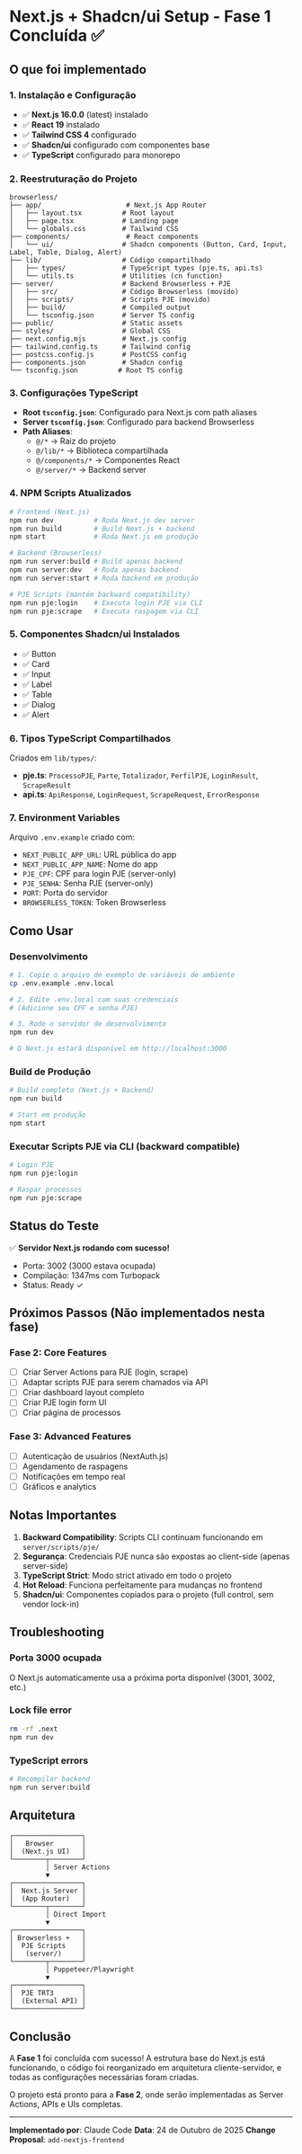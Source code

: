 # Next.js + Shadcn/ui Setup - Fase 1 Concluída ✅

## O que foi implementado

### 1. Instalação e Configuração
- ✅ **Next.js 16.0.0** (latest) instalado
- ✅ **React 19** instalado
- ✅ **Tailwind CSS 4** configurado
- ✅ **Shadcn/ui** configurado com componentes base
- ✅ **TypeScript** configurado para monorepo

### 2. Reestruturação do Projeto
```
browserless/
├── app/                     # Next.js App Router
│   ├── layout.tsx          # Root layout
│   ├── page.tsx            # Landing page
│   └── globals.css         # Tailwind CSS
├── components/              # React components
│   └── ui/                 # Shadcn components (Button, Card, Input, Label, Table, Dialog, Alert)
├── lib/                    # Código compartilhado
│   ├── types/              # TypeScript types (pje.ts, api.ts)
│   └── utils.ts            # Utilities (cn function)
├── server/                 # Backend Browserless + PJE
│   ├── src/                # Código Browserless (movido)
│   ├── scripts/            # Scripts PJE (movido)
│   ├── build/              # Compiled output
│   └── tsconfig.json       # Server TS config
├── public/                 # Static assets
├── styles/                 # Global CSS
├── next.config.mjs         # Next.js config
├── tailwind.config.ts      # Tailwind config
├── postcss.config.js       # PostCSS config
├── components.json         # Shadcn config
└── tsconfig.json          # Root TS config
```

### 3. Configurações TypeScript
- **Root `tsconfig.json`**: Configurado para Next.js com path aliases
- **Server `tsconfig.json`**: Configurado para backend Browserless
- **Path Aliases**:
  - `@/*` → Raiz do projeto
  - `@/lib/*` → Biblioteca compartilhada
  - `@/components/*` → Componentes React
  - `@/server/*` → Backend server

### 4. NPM Scripts Atualizados
```bash
# Frontend (Next.js)
npm run dev          # Roda Next.js dev server
npm run build        # Build Next.js + backend
npm start            # Roda Next.js em produção

# Backend (Browserless)
npm run server:build # Build apenas backend
npm run server:dev   # Roda apenas backend
npm run server:start # Roda backend em produção

# PJE Scripts (mantém backward compatibility)
npm run pje:login    # Executa login PJE via CLI
npm run pje:scrape   # Executa raspagem via CLI
```

### 5. Componentes Shadcn/ui Instalados
- ✅ Button
- ✅ Card
- ✅ Input
- ✅ Label
- ✅ Table
- ✅ Dialog
- ✅ Alert

### 6. Tipos TypeScript Compartilhados
Criados em `lib/types/`:
- **pje.ts**: `ProcessoPJE`, `Parte`, `Totalizador`, `PerfilPJE`, `LoginResult`, `ScrapeResult`
- **api.ts**: `ApiResponse`, `LoginRequest`, `ScrapeRequest`, `ErrorResponse`

### 7. Environment Variables
Arquivo `.env.example` criado com:
- `NEXT_PUBLIC_APP_URL`: URL pública do app
- `NEXT_PUBLIC_APP_NAME`: Nome do app
- `PJE_CPF`: CPF para login PJE (server-only)
- `PJE_SENHA`: Senha PJE (server-only)
- `PORT`: Porta do servidor
- `BROWSERLESS_TOKEN`: Token Browserless

## Como Usar

### Desenvolvimento
```bash
# 1. Copie o arquivo de exemplo de variáveis de ambiente
cp .env.example .env.local

# 2. Edite .env.local com suas credenciais
# (Adicione seu CPF e senha PJE)

# 3. Rode o servidor de desenvolvimento
npm run dev

# O Next.js estará disponível em http://localhost:3000
```

### Build de Produção
```bash
# Build completo (Next.js + Backend)
npm run build

# Start em produção
npm start
```

### Executar Scripts PJE via CLI (backward compatible)
```bash
# Login PJE
npm run pje:login

# Raspar processos
npm run pje:scrape
```

## Status do Teste

✅ **Servidor Next.js rodando com sucesso!**
- Porta: 3002 (3000 estava ocupada)
- Compilação: 1347ms com Turbopack
- Status: Ready ✓

## Próximos Passos (Não implementados nesta fase)

### Fase 2: Core Features
- [ ] Criar Server Actions para PJE (login, scrape)
- [ ] Adaptar scripts PJE para serem chamados via API
- [ ] Criar dashboard layout completo
- [ ] Criar PJE login form UI
- [ ] Criar página de processos

### Fase 3: Advanced Features
- [ ] Autenticação de usuários (NextAuth.js)
- [ ] Agendamento de raspagens
- [ ] Notificações em tempo real
- [ ] Gráficos e analytics

## Notas Importantes

1. **Backward Compatibility**: Scripts CLI continuam funcionando em `server/scripts/pje/`
2. **Segurança**: Credenciais PJE nunca são expostas ao client-side (apenas server-side)
3. **TypeScript Strict**: Modo strict ativado em todo o projeto
4. **Hot Reload**: Funciona perfeitamente para mudanças no frontend
5. **Shadcn/ui**: Componentes copiados para o projeto (full control, sem vendor lock-in)

## Troubleshooting

### Porta 3000 ocupada
O Next.js automaticamente usa a próxima porta disponível (3001, 3002, etc.)

### Lock file error
```bash
rm -rf .next
npm run dev
```

### TypeScript errors
```bash
# Recompilar backend
npm run server:build
```

## Arquitetura

```
┌─────────────────┐
│   Browser       │
│  (Next.js UI)   │
└────────┬────────┘
         │ Server Actions
         ▼
┌─────────────────┐
│  Next.js Server │
│  (App Router)   │
└────────┬────────┘
         │ Direct Import
         ▼
┌─────────────────┐
│ Browserless +   │
│  PJE Scripts    │
│   (server/)     │
└────────┬────────┘
         │ Puppeteer/Playwright
         ▼
┌─────────────────┐
│  PJE TRT3       │
│  (External API) │
└─────────────────┘
```

## Conclusão

A **Fase 1** foi concluída com sucesso! A estrutura base do Next.js está funcionando, o código foi reorganizado em arquitetura cliente-servidor, e todas as configurações necessárias foram criadas.

O projeto está pronto para a **Fase 2**, onde serão implementadas as Server Actions, APIs e UIs completas.

---

**Implementado por**: Claude Code
**Data**: 24 de Outubro de 2025
**Change Proposal**: `add-nextjs-frontend`
